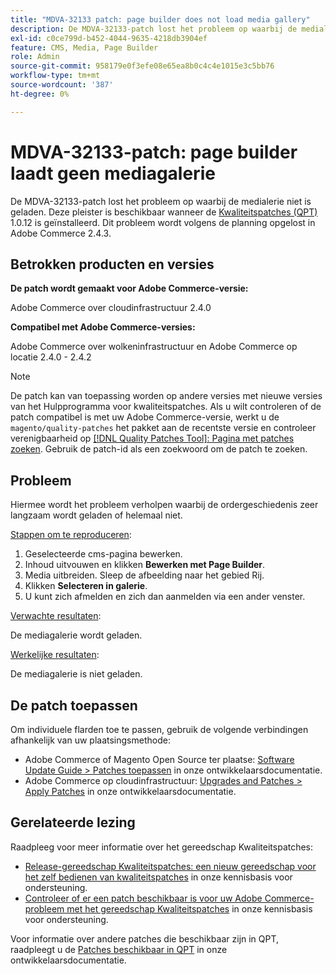 ```yaml
---
title: "MDVA-32133 patch: page builder does not load media gallery"
description: De MDVA-32133-patch lost het probleem op waarbij de medialerie niet is geladen. Deze patch is beschikbaar wanneer [Quality Patches Tool (QPT)] (/help/announcements/adobe-commerce-announcements/magento-quality-patches-released-new-tool-to-self-serve-quality-patches.md) 1.0.12 is geïnstalleerd. Dit probleem wordt volgens de planning opgelost in Adobe Commerce 2.4.3.
exl-id: c0ce799d-b452-4044-9635-4218db3904ef
feature: CMS, Media, Page Builder
role: Admin
source-git-commit: 958179e0f3efe08e65ea8b0c4c4e1015e3c5bb76
workflow-type: tm+mt
source-wordcount: '387'
ht-degree: 0%

---
```


# MDVA-32133-patch: page builder laadt geen mediagalerie

De MDVA-32133-patch lost het probleem op waarbij de medialerie niet is geladen. Deze pleister is beschikbaar wanneer de [Kwaliteitspatches (QPT)](/help/announcements/adobe-commerce-announcements/magento-quality-patches-released-new-tool-to-self-serve-quality-patches.md) 1.0.12 is geïnstalleerd. Dit probleem wordt volgens de planning opgelost in Adobe Commerce 2.4.3.

## Betrokken producten en versies

**De patch wordt gemaakt voor Adobe Commerce-versie:**

Adobe Commerce over cloudinfrastructuur 2.4.0

**Compatibel met Adobe Commerce-versies:**

Adobe Commerce over wolkeninfrastructuur en Adobe Commerce op locatie 2.4.0 - 2.4.2

>[!NOTE]
>
>De patch kan van toepassing worden op andere versies met nieuwe versies van het Hulpprogramma voor kwaliteitspatches. Als u wilt controleren of de patch compatibel is met uw Adobe Commerce-versie, werkt u de `magento/quality-patches` het pakket aan de recentste versie en controleer verenigbaarheid op [[!DNL Quality Patches Tool]: Pagina met patches zoeken](https://devdocs.magento.com/quality-patches/tool.html#patch-grid). Gebruik de patch-id als een zoekwoord om de patch te zoeken.

## Probleem

Hiermee wordt het probleem verholpen waarbij de ordergeschiedenis zeer langzaam wordt geladen of helemaal niet.

<u>Stappen om te reproduceren</u>:

1. Geselecteerde cms-pagina bewerken.
1. Inhoud uitvouwen en klikken **Bewerken met Page Builder**.
1. Media uitbreiden. Sleep de afbeelding naar het gebied Rij.
1. Klikken **Selecteren in galerie**.
1. U kunt zich afmelden en zich dan aanmelden via een ander venster.

<u>Verwachte resultaten</u>:

De mediagalerie wordt geladen.

<u>Werkelijke resultaten</u>:

De mediagalerie is niet geladen.

## De patch toepassen

Om individuele flarden toe te passen, gebruik de volgende verbindingen afhankelijk van uw plaatsingsmethode:

* Adobe Commerce of Magento Open Source ter plaatse: [Software Update Guide > Patches toepassen](https://devdocs.magento.com/guides/v2.4/comp-mgr/patching/mqp.html) in onze ontwikkelaarsdocumentatie.
* Adobe Commerce op cloudinfrastructuur: [Upgrades and Patches > Apply Patches](https://devdocs.magento.com/cloud/project/project-patch.html) in onze ontwikkelaarsdocumentatie.

## Gerelateerde lezing

Raadpleeg voor meer informatie over het gereedschap Kwaliteitspatches:

* [Release-gereedschap Kwaliteitspatches: een nieuw gereedschap voor het zelf bedienen van kwaliteitspatches](/help/announcements/adobe-commerce-announcements/magento-quality-patches-released-new-tool-to-self-serve-quality-patches.md) in onze kennisbasis voor ondersteuning.
* [Controleer of er een patch beschikbaar is voor uw Adobe Commerce-probleem met het gereedschap Kwaliteitspatches](/help/support-tools/patches-available-in-qpt-tool/check-patch-for-magento-issue-with-magento-quality-patches.md) in onze kennisbasis voor ondersteuning.

Voor informatie over andere patches die beschikbaar zijn in QPT, raadpleegt u de [Patches beschikbaar in QPT](https://devdocs.magento.com/quality-patches/tool.html#patch-grid) in onze ontwikkelaarsdocumentatie.
